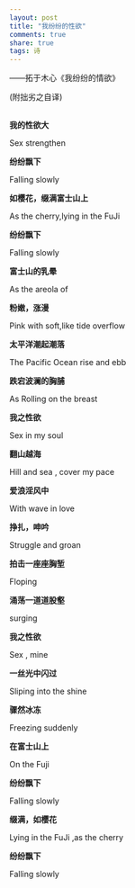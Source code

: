 ```yaml
---
layout: post
title: "我纷纷的性欲"
comments: true
share: true
tags: 诗
---
```



——拓于木心《我纷纷的情欲》

(附拙劣之自译)
 
##  
 
**我的性欲大**

Sex strengthen

<!--break-->

**纷纷飘下**

Falling slowly
 
**如樱花，缀满富士山上**

As the cherry,lying in the FuJi
 
**纷纷飘下**

Falling slowly
 
**富士山的乳晕**

As the areola of 
 
**粉嫩，涨漫**

Pink with soft,like tide overflow
 
**太平洋潮起潮落**

The Pacific Ocean rise and ebb
 
**跌宕波澜的胸脯**

As Rolling on the breast
 
**我之性欲**

Sex in my soul
 
**翻山越海**

Hill and sea , cover my pace
 
**爱浪淫风中**

With wave in love
 
**挣扎，呻吟**

Struggle and groan
 
**拍击一座座胸堑**

Floping
 
**涌荡一道道股壑**

surging
 
 
 
**我之性欲**

Sex , mine
 
**一丝光中闪过**

Sliping into the shine
 
**骤然冰冻**

Freezing suddenly
 
**在富士山上**

On the Fuji 
 
**纷纷飘下**

Falling slowly
 
**缀满，如樱花**

Lying in the FuJi ,as the cherry
 
**纷纷飘下**

Falling slowly
